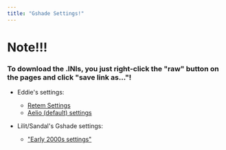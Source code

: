 ```yaml
---
title: "Gshade Settings!"
---
```


# Note!!! 
### To download the .INIs, you just right-click the "raw" button on the pages and click "save link as..."!

- Eddie's settings:
	- [Retem Settings](https://github.com/Edd1ee/The26thArksDivision/blob/66467aaaa0afb334646d8ce876170cca79cbd6da/content/OffTopicIndexes/GshadeSettings/EddiesGshadeSettings%20-%20Retem.ini)
	- [Aelio (default) settings](https://github.com/Edd1ee/The26thArksDivision/blob/66467aaaa0afb334646d8ce876170cca79cbd6da/content/OffTopicIndexes/GshadeSettings/EddiesGshadeSettings.ini)

- Lilit/Sandal's Gshade settings:
	- ["Early 2000s settings"](https://github.com/Edd1ee/The26thArksDivision/blob/hugo/content/OffTopicIndexes/GshadeSettings/LilitTheFishsGshadePreset.ini)